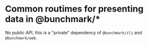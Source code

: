 # Common routimes for presenting data in @bunchmark/*

No public API, this is a "private" dependency of `@bunchmark/cli` and `@bunchmark/web`.
